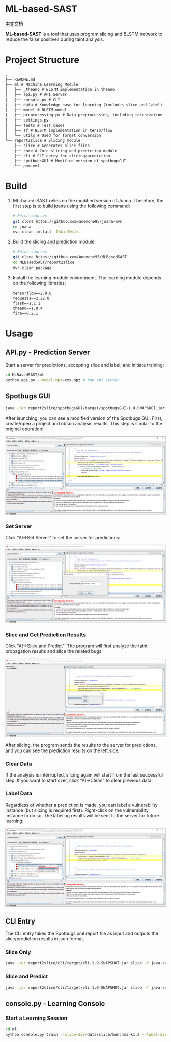 # ML-based-SAST

[中文文档](https://github.com/Anemone95/MLBasedSAST/blob/master/README-zh.md)

**ML-based-SAST** is a tool that uses program slicing and BLSTM network to reduce the false positives during taint analysis.


# Project Structure

```plain
.
├── README.md
├── ml # Machine Learning Module
│   ├── _theano # BLSTM implementation in theano
│   ├── api.py # API Server
│   ├── console.py # CLI
│   ├── data # Knowledge base for learning (includes slice and label)
│   ├── model # BLSTM model
│   ├── preprocessing.py # Data preprocessing, including tokenization
│   ├── settings.py
│   ├── tests # Test cases
│   ├── tf # BLSTM implementation in tensorflow
│   └── utils # Used for format conversion
└── report2slice # Slicing module
    ├── slice # Generates slice files
    ├── core # Core slicing and prediction module
    ├── cli # CLI entry for slicing/prediction
    ├── spotbugsGUI # Modified version of spotbugsGUI
    └── pom.xml
```

# Build

1. ML-based-SAST relies on the modified version of Joana. Therefore, the first step is to build joana using the following command:

    ```bash
    # Fetch sources
    git clone https://github.com/anemone95/joana-mvn
    cd joana
    mvn clean install -DskipTests
    ```
    
2. Build the slicing and prediction module:

   ```bash
   # Fetch sources
   git clone https://github.com/Anemone95/MLBasedSAST
   cd MLBasedSAST/report2slice
   mvn clean package
   ```

3. Install the learning module environment. The learning module depends on the following libraries:

    ```plain
    tensorflow==2.0.0
    requests==2.22.0
    flask==1.1.1
    theano==1.0.4
    fire==0.2.1
    ```

# Usage

## API.py - Prediction Server

Start a server for predictions, accepting slice and label, and initiate training:

```bash
cd MLBasedSAST/ml
python api.py --model-npz=xxx.npz # run api server
```

## Spotbugs GUI

```bash
java -jar report2slice/spotbugsGUI/target/spotbugsGUI-1.0-SNAPSHOT.jar
```

After launching, you can see a modified version of the Spotbugs GUI. First, create/open a project and obtain analysis results. This step is similar to the original operation:

![image-20191121143710061](README/image-20191121143710061.png)

### Set Server

Click "AI->Set Server" to set the server for predictions:

![image-20191121143846462](README/image-20191121143846462.png)

### Slice and Get Prediction Results

Click "AI->Slice and Predict". The program will first analyze the taint propagation results and slice the related bugs:

![image-20191121160401714](README/image-20191121160401714.png)

After slicing, the program sends the results to the server for predictions, and you can see the prediction results on the left side.

### Clear Data

If the analysis is interrupted, slicing again will start from the last successful step. If you want to start over, click "AI->Clean" to clear previous data.

### Label Data

Regardless of whether a prediction is made, you can label a vulnerability instance (but slicing is required first). Right-click on the vulnerability instance to do so. The labeling results will be sent to the server for future learning:

![image-20191121161750306](README/image-20191121161750306.png)

## CLI Entry

The CLI entry takes the Spotbugs xml report file as input and outputs the slice/prediction results in json format.

### Slice Only

```bash
java -jar report2slice/cli/target/cli-1.0-SNAPSHOT.jar slice -f java-sec-code-1.0.0-spotbugs.xml # By default, slices are saved to ./slice/{project} folder. Use --output-dir to specify the output directory.
```

### Slice and Predict

```bash
java -jar report2slice/cli/target/cli-1.0-SNAPSHOT.jar slice -f java-sec-code-1.0.0-spotbugs.xml --server http://127.0.0.1:8888/ # Specify the server for predictions. By default, prediction results are saved to ./predict. Use --output to specify the output directory.
```

## console.py - Learning Console

### Start a Learning Session

```bash
cd ml
python console.py train --slice-dir=data/slice/benchmark1.2 --label-dir=data/label/benchmark1.2 --epochs=20 # Slice data folder, label data folder, maximum number of iterations.
```
